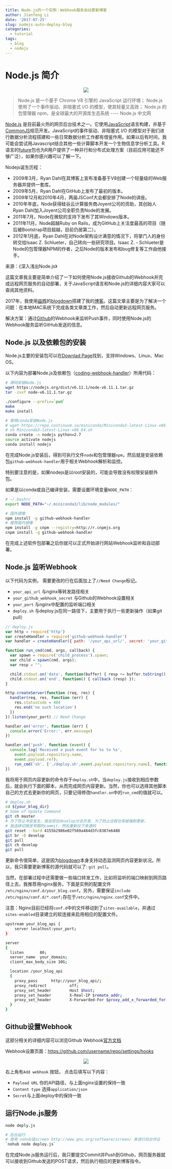 ```yaml
---
title: Node.js的一个实例：Webhook服务自动更新博客
author: Jianfeng Li
date: '2017-07-25'
slug: nodejs-auto-deploy-blog
categories:
  - tutorial
tags:
  - blog
  - nodejs
---
```


# Node.js 简介

<div align="center">
  <img src="https://github.com/Miachol/Writing-material/raw/master/blog/images/2017-07-25-auto-deploy-nodejs-first/nodejs.jpg">
</div>

> Node.js 是一个基于 Chrome V8 引擎的 JavaScript 运行环境； Node.js 使用了一个事件驱动、非阻塞式 I/O 的模型，使其轻量又高效； Node.js 的包管理器 npm，是全球最大的开源库生态系统 ---- Node.js 中文网

[Node.js](https://nodejs.org/en/) 是目前最火热的网页后台技术之一。它使用[JavaScript](https://en.wikipedia.org/wiki/JavaScript)语言构建，并基于[CommonJS](https://en.wikipedia.org/wiki/CommonJS)规范开发。JavaScript的事件驱动、非阻塞式 I/O 的模型对于我们进行数据分析流程搭建和一些日常数据分析工作都有借鉴作用。如果以后有时间，我可能会尝试用Javascript结合其他一些计算脚本开发一个生物信息学分析工具。R语言的[future](https://github.com/HenrikBengtsson/future)包也为R用户提供了一种并行和分布式处理方案（目前应用可能还不够广泛），如果你感兴趣可以了解一下。

Nodejs诞生历程：

- 2009年3月，Ryan Dahl在其博客上宣布准备基于V8创建一个轻量级的Web服务器并提供一套库。
- 2009年5月，Ryan Dahl在GitHub上发布了最初的版本。
- 2009年12月和2010年4月，两届JSConf大会都安排了Node的讲座。
- 2010年年底，Node获得硅谷云计算服务商Joyent公司的资助，其创始人Ryan Dahl加入Joyent公司全职负责Node的发展。
- 2011年7月，Node在微软的支持下发布了其Windows版本。
- 2011年11月，Node超越Ruby on Rails，成为GitHub上关注度最高的项目（随后被Bootstrap项目超越，目前仍居第二）。
- 2012年1月底，Ryan Dahl在对Node架构设计满意的情况下，将掌门人的身份转交给Isaac Z. Schlueter，自己转向一些研究项目。Isaac Z. - Schlueter是Node的包管理器NPM的作者，之后Node的版本发布和bug修复等工作由他接手。

来源：《深入浅出Node.js》

这篇文章我主要是简单介绍了一下如何使用Node.js接收Github的Webhook并完成远程网页服务的自动部署，关于JavaScript语言和Node.js的详细内容大家可以查阅其他资料。

2017年，我使用[益辉](https://github.com/yihui)的[blogdown](https://github.com/rstudio/blogdown)搭建了我的[博客](https://www.life2cloud.com)。这篇文章主要是为了解决一个问题：在本地MAC系统下完成各类文章类工作，然后自动更新远程网页服务。

解决方案：通过[Github](http://github.com)的Webhook来监听Push事件，同时使用Node.js的Webhook服务监听GitHub发送的信息。

## Node.js 以及依赖包的安装

Node.js主要的安装包可以在[Downlad Page](https://nodejs.org/en/download/)找到，支持Windows、Linux、Mac OS。

以下内容为部署Node.js及依赖包（[coding-webhook-handler](https://www.npmjs.com/package/coding-webhook-handler)）所用代码：

```bash
# 源码安装Node.js
wget https://nodejs.org/dist/v6.11.1/node-v6.11.1.tar.gz
tar -zvxf node-v6.11.1.tar.gz

./configure --prefix=`pwd`
make
make install

# 使用conda安装Node.js
# wget https://repo.continuum.io/miniconda/Miniconda3-latest-Linux-x86_64.sh
# sh Miniconda3-latest-Linux-x86_64.sh
conda create -n nodejs python=2.7
source activate nodejs
conda install nodejs
```
在完成Node.js安装后，得到可执行文件`node`和包管理器`npm`，然后就是安装依赖包`github-webhook-handler`用于相关Webhook解析和监控。

特别要注意的是，如果nodejs是以root安装的，可能会导致没有权限安装额外包。

如果是以conda或自己编译安装，需要设置环境变量`NODE_PATH`：

```bash
# ~/.bashrc
export NODE_PATH="~/.miniconda3/lib/node_modules/"
```

```bash
# 国外镜像
npm install -g github-webhook-handler
# 推荐国内镜像
npm install -g cnpm --registry=http://r.cnpmjs.org
cnpm install -g github-webhook-handler
```

在完成上述软件包部署之后你就可以正式开始进行网站Webhook监听和自动部署。

## Node.js 监听Webhook

以下代码为实例， 需要更改的行在后面加上了`//Need Change`标记。

- `your_api_url` 与nginx等转发路径相关
- `your_github_webhook_secret` 与Github的Webhook设置相关
- `your_port` 与nginx中配置的监听端口相关
- `deploy.sh` 与deploy.js在同一路径下，主要用于执行一些更新操作（如果git pull）

```javascript
// deploy.js
var http = require('http')
var createHandler = require('github-webhook-handler')
var handler = createHandler({ path: '/your_api_url/', secret: 'your_github_webhook_secret' }) // Need Change

function run_cmd(cmd, args, callback) {
  var spawn = require('child_process').spawn;
  var child = spawn(cmd, args);
  var resp = "";

  child.stdout.on('data', function(buffer) { resp += buffer.toString(); });
  child.stdout.on('end', function() { callback (resp) });
}

http.createServer(function (req, res) {
  handler(req, res, function (err) {
    res.statusCode = 404
    res.end('no such location')
  })
}).listen(your_port) // Need Change

handler.on('error', function (err) {
  console.error('Error:', err.message)
})

handler.on('push', function (event) {
  console.log('Received a push event for %s to %s',
    event.payload.repository.name,
    event.payload.ref);
    run_cmd('sh', ['./deploy.sh',event.payload.repository.name], function(text){ console.log(text) });
})
```

我将用于网页内容更新的命令存于`deploy.sh`中，当`deploy.js`接收到相应参数后，就会执行下面的脚本，从而完成网页内容更新。当然，你也可以选择其他脚本自己的方式去更新你的网页，只要记得修改`handler.on`中的`run_cmd`的值就可以。

```bash
# deploy.sh
cd ${your_blog_dir}
# Some of Update Command
git ch master
# 为了防止冲突发生，我会现在develop分支开发，为了防止远程仓库被强制更新，
# 我选择切换至早期的commit，然后重新拉下来源码
git reset --hard 4155b2986e02f569a484d3fc8387e6488
git br -D develop
git pull
git ch develop
git pull
```

更新命令很简单，这是因为[blogdown](https://github.com/rstudio/blogdown)本身支持动态监测网页内容更新状况。所以，我只需要更新博客的源代码就可以了: `git pull`。

当然，在部署过程中还需要做一些端口转发工作，比如将监听的端口映射到网页路径上去，我推荐用nginx服务，下面是实例的配置文件 `/etc/nginx/conf.d/your_blog.conf`。另外，需要保证`include /etc/nginx/conf.d/*.conf;`存在于`/etc/nginx/nginx.conf`文件中。

注意：Nginx目前已经将`conf.d`中的文件移动到了`sites-available`，并通过`sites-enabled`目录建立的软连接来启用相应的配置文件。

```bash
upstream your_blog_api {
    server localhost:your_port;
}

server
{
  listen       80;
  server_name  your_domain;
  client_max_body_size 10G;

  location /your_blog_api
  {
    proxy_pass      http://your_blog_api/;
    proxy_redirect          off;
    proxy_set_header        Host $host;
    proxy_set_header        X-Real-IP $remote_addr;
    proxy_set_header        X-Forwarded-For $proxy_add_x_forwarded_for;
  }
}
```

## Github设置Webhook

这部分相关的详细内容可以浏览Github Webhook[官方文档](https://developer.github.com/webhooks/)

Webhook设置页面：https://github.com/username/repo/settings/hooks

<div align="center">
  <img src="https://github.com/Miachol/Writing-material/raw/master/blog/images/2017-07-25-auto-deploy-nodejs-first/webhook_example.jpg">
</div>

右上角有`Add webhook` 按钮， 点击后填写以下内容：

- `Payload URL` 你的API路径，与上面nginx设置的保持一致
- `Content type` 选择`application/json`
- `Secret`与上面deploy中的保持一致

## 运行Node.js服务
```bash
node deply.js

# 后台运行
# 使用 nohub或screen http://www.gnu.org/software/screen/ 来进行后台作业
`nohub node deploy.js`
```
在完成Node.js服务运行后，我只要提交Commit并Push到Github，网页服务器就可以接收到Github发送的POST请求，然后执行相应的更新博客指令。
